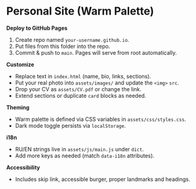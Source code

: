 # Personal Site (Warm Palette)

**Deploy to GitHub Pages**
1. Create repo named `your-username.github.io`.
2. Put files from this folder into the repo.
3. Commit & push to `main`. Pages will serve from root automatically.

**Customize**
- Replace text in `index.html` (name, bio, links, sections).
- Put your real photo into `assets/images/` and update the `<img>` `src`.
- Drop your CV as `assets/CV.pdf` or change the link.
- Extend sections or duplicate `card` blocks as needed.

**Theming**
- Warm palette is defined via CSS variables in `assets/css/styles.css`.
- Dark mode toggle persists via `localStorage`.

**i18n**
- RU/EN strings live in `assets/js/main.js` under `dict`.
- Add more keys as needed (match `data-i18n` attributes).

**Accessibility**
- Includes skip link, accessible burger, proper landmarks and headings.